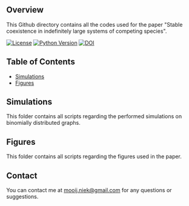 ## Overview

This Github directory contains all the codes used for the paper "Stable coexistence in indefinitely large systems of competing species".

[![License](https://img.shields.io/badge/license-MIT-blue.svg)](https://opensource.org/licenses/MIT)
[![Python Version](https://img.shields.io/badge/python-3.6%2B-blue.svg)](https://www.python.org/downloads/)
[![DOI](https://zenodo.org/badge/763609110.svg)](https://zenodo.org/doi/10.5281/zenodo.13257125)

## Table of Contents

- [Simulations](#Simulations)
- [Figures](#Figures)

## Simulations
This folder contains all scripts regarding the performed simulations on binomially distributed graphs.

## Figures
This folder contains all scripts regarding the figures used in the paper.

## Contact
You can contact me at mooij.niek@gmail.com for any questions or suggestions.
